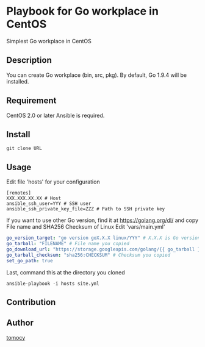 Playbook for Go workplace in CentOS
====

Simplest Go workplace in CentOS

## Description

You can create Go workplace (bin, src, pkg).
By default, Go 1.9.4 will be installed.


## Requirement

CentOS
2.0 or later Ansible is required.

## Install

```
git clone URL
```

## Usage

Edit file 'hosts' for your configuration
```hosts
[remotes]
XXX.XXX.XX.XX # Host
ansible_ssh_user=YYY # SSH user
ansible_ssh_private_key_file=ZZZ # Path to SSH private key
```

If you want to use other Go version, find it at https://golang.org/dl/ and copy File name and SHA256 Checksum of Linux
Edit 'vars/main.yml'
```main.yml
go_version_target: "go version goX.X.X linux/YYY" # X.X.X is Go version. YYY is architecture.
go_tarball: "FILENAME" # File name you copied
go_download_url: "https://storage.googleapis.com/golang/{{ go_tarball }}"
go_tarball_checksum: "sha256:CHECKSUM" # Checksum you copied
set_go_path: true
```

Last, command this at the directory you cloned
```
ansible-playbook -i hosts site.yml
```

## Contribution


## Author

[tomocy](https://github.com/tomocy)
